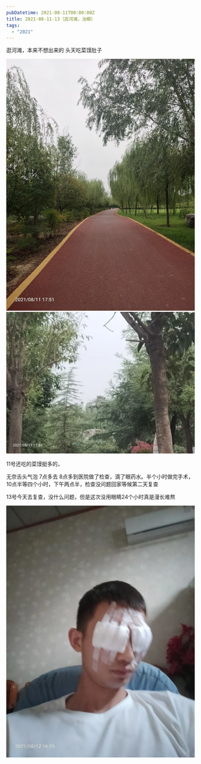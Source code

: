 ```yaml
---
pubDatetime: 2021-08-11T00:00:00Z
title: 2021-08-11-13（逛河滩，治眼）
tags:
  - "2021"
---
```


逛河滩，本来不想出来的
头天吃菜馍肚子

![](../../img/6904315-721748d3e9863b02.jpg)
![](../../img/6904315-50c67a8cffb13589.jpg)

11号还吃的菜馍挺多的，

无奈舌头气泡
7点多去
8点多到医院做了检查，滴了眼药水。半个小时做完手术，10点半等四个小时，下午两点半，检查没问题回家等候第二天复查

13号今天去复查，没什么问题，但是这次没用眼睛24个小时真是漫长难熬

![](../../img/6904315-f769a75f03f5641c.jpg)
